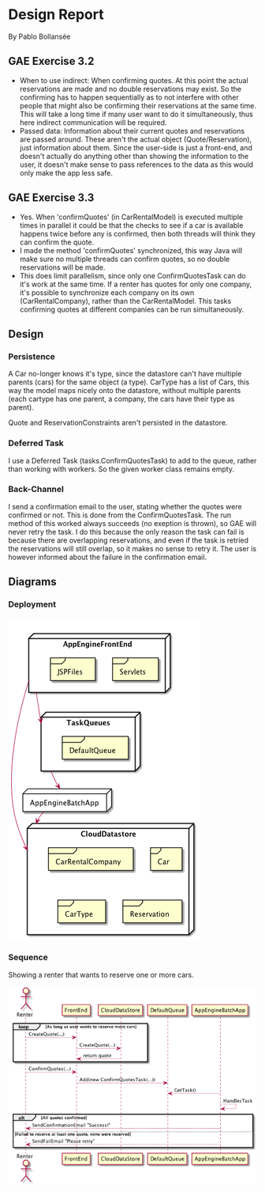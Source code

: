 # Design Report

By Pablo Bollansée

## GAE Exercise 3.2

* When to use indirect: When confirming quotes. At this point the actual reservations are made and no double reservations may exist. So the confirming has to happen sequentially as to not interfere with other people that might also be confirming their reservations at the same time. This will take a long time if many user want to do it simultaneously, thus here indirect communication will be required.
* Passed data: Information about their current quotes and reservations are passed around. These aren't the actual object (Quote/Reservation), just information about them. Since the user-side is just a front-end, and doesn't actually do anything other than showing the information to the user, it doesn't make sense to pass references to the data as this would only make the app less safe.

## GAE Exercise 3.3

* Yes. When 'confirmQuotes' (in CarRentalModel) is executed multiple times in parallel it could be that the checks to see if a car is available happens twice before any is confirmed, then both threads will think they can confirm the quote.
* I made the method 'confirmQuotes' synchronized, this way Java will make sure no multiple threads can confirm quotes, so no double reservations will be made.
* This does limit parallelism, since only one ConfirmQuotesTask can do it's work at the same time. If a renter has quotes for only one company, it's possible to synchronize each company on its own (CarRentalCompany), rather than the CarRentalModel. This tasks confirming quotes at different companies can be run simultaneously.

## Design

### Persistence

A Car no-longer knows it's type, since the datastore can't have multiple parents (cars) for the same object (a type). CarType has a list of Cars, this way the model maps nicely onto the datastore, without multiple parents (each cartype has one parent, a company, the cars have their type as parent).

Quote and ReservationConstraints aren't persisted in the datastore.

### Deferred Task

I use a Deferred Task (tasks.ConfirmQuotesTask) to add to the queue, rather than working with workers. So the given worker class remains empty.

### Back-Channel

I send a confirmation email to the user, stating whether the quotes were confirmed or not. This is done from the ConfirmQuotesTask. The run method of this worked always succeeds (no exeption is thrown), so GAE will never retry the task. I do this because the only reason the task can fail is because there are overlapping reservations, and even if the task is retried the reservations will still overlap, so it makes no sense to retry it. The user is however informed about the failure in the confirmation email.

## Diagrams

### Deployment

![Deployment Diagram](./deployment_diagram.png)

### Sequence

Showing a renter that wants to reserve one or more cars.

![Sequence Diagram](./sequence_diagram.png)
